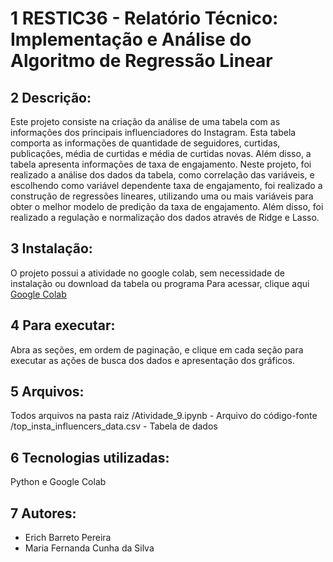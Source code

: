 # 1 RESTIC36 - Relatório Técnico: Implementação e Análise do Algoritmo de Regressão Linear

## 2 Descrição: 
Este projeto consiste na criação da análise de uma tabela com as informações dos principais influenciadores do Instagram. Esta tabela comporta as informações de quantidade de seguidores, curtidas, publicações, média de curtidas e média de curtidas novas. Além disso, a tabela apresenta informações de taxa de engajamento.
Neste projeto, foi realizado a análise dos dados da tabela, como correlação das variáveis, e escolhendo como variável dependente taxa de engajamento, foi realizado a construção de regressões lineares, utilizando uma ou mais variáveis para obter o melhor modelo de predição da taxa de engajamento.
Além disso, foi realizado a regulação e normalização dos dados através de Ridge e Lasso.

## 3 Instalação: 
O projeto possui a atividade no google colab, sem necessidade de instalação ou download da tabela ou programa
Para acessar, clique aqui <a href="https://colab.research.google.com/drive/1kC1Qx3pmmO85wUY3QcqHERpPzdOO_f5T?usp=sharing"> Google Colab</a>

## 4 Para executar: 
Abra as seções, em ordem de paginação, e clique em cada seção para executar as ações de busca dos dados e apresentação dos gráficos.

## 5 Arquivos: 
Todos arquivos na pasta raiz
/Atividade_9.ipynb - Arquivo do código-fonte
/top_insta_influencers_data.csv - Tabela de dados

## 6 Tecnologias utilizadas: 
Python e Google Colab

## 7 Autores: 
<ul>
  <li>Erich Barreto Pereira</li>
  <li>Maria Fernanda Cunha da Silva</li>
</ul>
